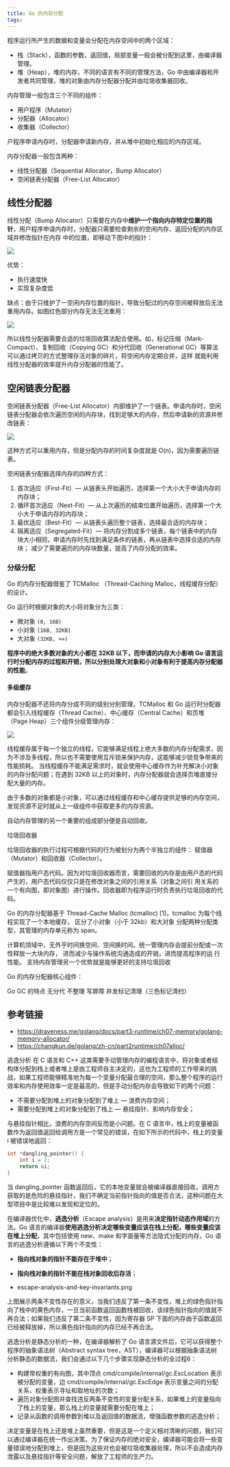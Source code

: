 ```yaml
---
title: Go 的内存分配
tags:
---
```


程序运行所产生的数据和变量会分配在内存空间中的两个区域：

- 栈（Stack），函数的参数，返回值，局部变量一般会被分配到这里，由编译器管理。
- 堆（Heap），堆的内存，不同的语言有不同的管理方法，Go 中由编译器和开发者共同管理，堆的对象由内存分配器分配并由垃圾收集器回收。

内存管理一般包含三个不同的组件：

- 用户程序（Mutator）
- 分配器（Allocator）
- 收集器（Collector）

户程序申请内存时，分配器申请新内存，并从堆中初始化相应的内存区域。

内存分配器一般包含两种：

- 线性分配器（Sequential Allocator，Bump Allocator）
- 空闲链表分配器（Free-List Allocator）

## 线性分配器

线性分配（Bump Allocator）只需要在内存中**维护一个指向内存特定位置的指针**，用户程序申请内存时，分配器只需要检查剩余的空闲内存、返回分配的内存区域并修改指针在内存
中的位置，即移动下图中的指针：

![](../../static/images/go-gc/linear-allocation.jpg)

优势：

- 执行速度快
- 实现复杂度低

缺点：由于只维护了一空闲内存位置的指针，导致分配过的内存空间被释放后无法重用内存。如图红色部分内存无法无法重用：

![](../../static/images/go-gc/linear-allocation2.jpg)

所以线性分配器需要合适的垃圾回收算法配合使用。如，标记压缩（Mark-Compact）、复制回收（Copying GC）和分代回收（Generational GC）等算法可以通过拷贝的方式整理存活对象的碎片，将空闲内存定期合并，这样
就能利用线性分配器的效率提升内存分配器的性能了。

## 空闲链表分配器

空闲链表分配器（Free-List Allocator）内部维护了一个链表。申请内存时，空闲链表分配器会依次遍历空闲的内存块，找到足够大的内存，然后申请新的资源并修改链表：

![](../../static/images/go-gc/free-list-alloctions.png)

这种方式可以重用内存，但是分配内存的时间复杂度就是 O(n)，因为需要遍历链表。

空闲链表分配器选择内存的四种方式：

1. 首次适应（First-Fit）— 从链表头开始遍历，选择第一个大小大于申请内存的内存块；
2. 循环首次适应（Next-Fit）— 从上次遍历的结束位置开始遍历，选择第一个大小大于申请内存的内存块；
3. 最优适应（Best-Fit）— 从链表头遍历整个链表，选择最合适的内存块；
4. 隔离适应（Segregated-Fit）— 将内存分割成多个链表，每个链表中的内存块大小相同，申请内存时先找到满足条件的链表，再从链表中选择合适的内存块；
减少了需要遍历的内存块数量，提高了内存分配的效率。

### 分级分配

Go 的内存分配器借鉴了 TCMalloc （Thread-Caching Malloc，线程缓存分配） 的设计。

Go 运行时根据对象的大小将对象分为三类：

- 微对象 `(0, 16B)`
- 小对象 `[16B, 32KB]`
- 大对象 `(32KB, +∞)`

**程序中的绝大多数对象的大小都在 32KB 以下，而申请的内存大小影响 Go 语言运行时分配内存的过程和开销，所以分别处理大对象和小对象有利于提高内存分配器的性能**。

#### 多级缓存

内存分配器不还将内存分成不同的级别分别管理，TCMalloc 和 Go 运行时分配器都会引入线程缓存（Thread Cache）、中心缓存（Central Cache）和页堆（Page Heap）三个组件分级管理内存：

![](../../static/images/go-gc/multi-level.png)

线程缓存属于每一个独立的线程，它能够满足线程上绝大多数的内存分配需求，因为不涉及多线程，所以也不需要使用互斥锁来保护内存，这能够减少锁竞争带来的性能损耗。
当线程缓存不能满足需求时，就会使用中心缓存作为补充解决小对象的内存分配问题；在遇到 32KB 以上的对象时，内存分配器就会选择页堆直接分配大量的内存。

由于多数的对象都是小对象，可以通过线程缓存和中心缓存提供足够的内存空间，发现资源不足时就从上一级组件中获取更多的内存资源。

自动内存管理的另一个重要的组成部分便是自动回收。

垃圾回收器

垃圾回收器的执行过程可根据代码的行为被划分为两个半独立的组件： 赋值器（Mutator）和回收器（Collector）。

赋值器指用户态代码。因为对垃圾回收器而言，需要回收的内存是由用户态的代码产生的，用户态代码仅仅只是在修改对象之间的引用关系（对象之间引
用关系的一个有向图，即对象图）进行操作。回收器即为程序运行时负责执行垃圾回收的代码。

Go 的内存分配器基于 Thread-Cache Malloc (tcmalloc) [1]，tcmalloc 为每个线程实现了一个本地缓存， 区分了小对象（小于 32kb）和大对象
分配两种分配类型，其管理的内存单元称为 span。

计算机领域中，无外乎时间换空间、空间换时间。统一管理内存会提前分配或一次性释放一大块内存， 进而减少与操作系统沟通造成的开销，进而提高程序的运
行性能。 支持内存管理另一个优势就是能够更好的支持垃圾回收

Go 的内存分配器核心组件：

Go GC 的特点 无分代 不整理 写屏障 并发标记清理（三色标记清扫）

## 参考链接

- <https://draveness.me/golang/docs/part3-runtime/ch07-memory/golang-memory-allocator/>
- <https://changkun.de/golang/zh-cn/part2runtime/ch07alloc/>

逃逸分析
在 C 语言和 C++ 这类需要手动管理内存的编程语言中，将对象或者结构体分配到栈上或者堆上是由工程师自主决定的，这也为工程师的工作带来的挑战，如果工程师能够精准地为每一个变量分配最合理的空间，那么整个程序的运行效率和内存使用效率一定是最高的，但是手动分配内存会导致如下的两个问题：

- 不需要分配到堆上的对象分配到了堆上 — 浪费内存空间；
- 需要分配到堆上的对象分配到了栈上 — 悬挂指针、影响内存安全；

与悬挂指针相比，浪费的内存空间反而是小问题。在 C 语言中，栈上的变量被函数作为返回值返回给调用方是一个常见的错误，在如下所示的代码中，栈上的变量 i 被错误地返回：

```go
int *dangling_pointer() {
    int i = 2;
    return &i;
}
```

当 dangling_pointer 函数返回后，它的本地变量就会被编译器直接回收，调用方获取的是危险的悬挂指针，我们不确定当前指针指向的值是否合法，这种问题在大型项目中是比较难以发现和定位的。

在编译器优化中，**逃逸分析**（Escape analysis）是用来**决定指针动态作用域**的方法。Go 语言的编译器**使用逃逸分析决定哪些变量应该在栈上分配，哪些变量应该在堆上分配**，其中包括使用 new、make 和字面量等方法隐式分配的内存，Go 语言的逃逸分析遵循以下两个不变性：

- **指向栈对象的指针不能存在于堆中**；
- **指向栈对象的指针不能在栈对象回收后存活**；

- escape-analysis-and-key-invariants.png

上图展示两条不变性存在的意义，当我们违反了第一条不变性，堆上的绿色指针指向了栈中的黄色内存，一旦当前函数返回函数栈被回收，该绿色指针指向的值就不再合法；如果我们违反了第二条不变性，因为寄存器 SP 下面的内存由于函数返回已经被释放掉，所以黄色指针指向的内存已经不再合法。


逃逸分析是静态分析的一种，在编译器解析了 Go 语言源文件后，它可以获得整个程序的抽象语法树（Abstract syntax tree，AST），编译器可以根据抽象语法树分析静态的数据流，我们会通过以下几个步骤实现静态分析的全过程6：

- 构建带权重的有向图，其中顶点 cmd/compile/internal/gc.EscLocation 表示被分配的变量，边 cmd/compile/internal/gc.EscEdge 表示变量之间的分配关系，权重表示寻址和取地址的次数；
- 遍历对象分配图并查找违反两条不变性的变量分配关系，如果堆上的变量指向了栈上的变量，那么栈上的变量就需要分配在堆上；
- 记录从函数的调用参数到堆以及返回值的数据流，增强函数参数的逃逸分析；

决定变量是在栈上还是堆上虽然重要，但是这是一个定义相对清晰的问题，我们可以通过编译器在统一作出决策。为了保证内存的绝对安全，编译器可能会将一些变量错误地分配到堆上，但是因为这些对也会被垃圾收集器处理，所以不会造成内存泄露以及悬挂指针等安全问题，解放了工程师的生产力。
